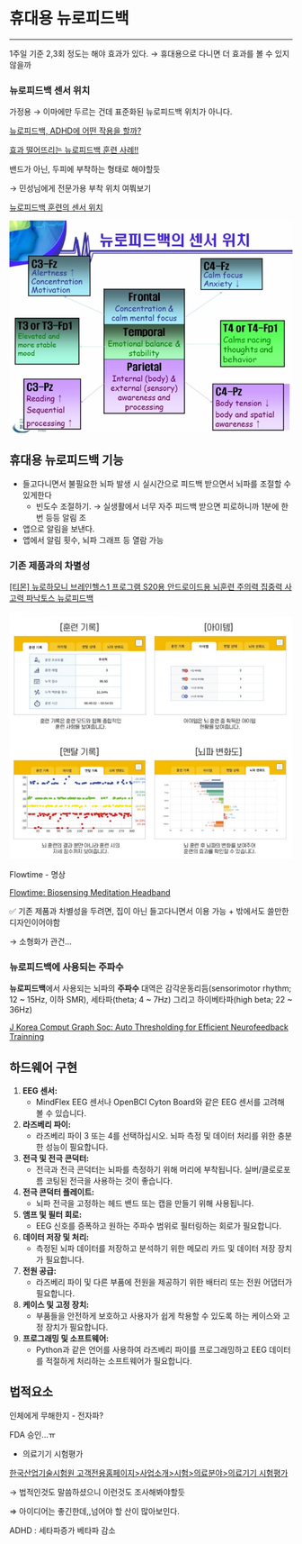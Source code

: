 # 휴대용 뉴로피드백

---

1주일 기준 2,3회 정도는 해야 효과가 있다. → 휴대용으로 다니면 더 효과를 볼 수 있지 않을까

### 뉴로피드백 센서 위치

가정용 → 이마에만 두르는 건데 표준화된 뉴로피드백 위치가 아니다.

[뉴로피드백, ADHD에 어떤 작용을 할까?](https://www.youtube.com/watch?v=R3RZKawFSJE)

[효과 떨어뜨리는 뉴로피드백 훈련 사례!!](https://www.youtube.com/watch?v=Dv11uORmKS0)

밴드가 아닌, 두피에 부착하는 형태로 해야할듯

→ 민성님에게 전문가용 부착 위치 여쭤보기

[뉴로피드백 훈련의 센서 위치](https://m.blog.naver.com/wschoi28/90175153437)

![Untitled](%E1%84%92%E1%85%B2%E1%84%83%E1%85%A2%E1%84%8B%E1%85%AD%E1%86%BC%20%E1%84%82%E1%85%B2%E1%84%85%E1%85%A9%E1%84%91%E1%85%B5%E1%84%83%E1%85%B3%E1%84%87%E1%85%A2%E1%86%A8%2085e06bbc45eb4963b429857a8647e906/Untitled.png)

## 휴대용 뉴로피드백 기능

- 들고다니면서 불필요한 뇌파 발생 시 실시간으로 피드백 받으면서 뇌파를 조절할 수 있게한다
    - 빈도수 조절하기. → 실생활에서 너무 자주 피드백 받으면 피로하니까 1분에 한 번 등등 알림 조
- 앱으로 알림을 보낸다.
- 앱에서 알림 횟수, 뇌파 그래프 등 열람 가능

### 기존 제품과의 차별성

[[티몬] 뉴로하모니 브레인헬스1 프로그램 S20용 안드로이드용 뇌훈련 주의력 집중력 사고력 파낙토스 뉴로피드백](https://www.tmon.co.kr/deal/25474827770?opt_deal_srl=25484743046&utm_source=danawa&utm_medium=affiliate&utm_term=205009_다나와DB&utm_content=&utm_campaign=다나와)

![Untitled](%E1%84%92%E1%85%B2%E1%84%83%E1%85%A2%E1%84%8B%E1%85%AD%E1%86%BC%20%E1%84%82%E1%85%B2%E1%84%85%E1%85%A9%E1%84%91%E1%85%B5%E1%84%83%E1%85%B3%E1%84%87%E1%85%A2%E1%86%A8%2085e06bbc45eb4963b429857a8647e906/Untitled%201.png)

Flowtime - 명상

[Flowtime: Biosensing Meditation Headband](https://www.kickstarter.com/projects/flowtimebraintag/flowtime-biosensing-meditation-headband)

✅ 기존 제품과 차별성을 두려면, 집이 아닌 들고다니면서 이용 가능 + 밖에서도 쓸만한 디자인이어야함 

→ 소형화가 관건…

### 뉴로피드백에 사용되는 주파수

**뉴로피드백**에서 사용되는 뇌파의 **주파수** 대역은 감각운동리듬(sensorimotor rhythm; 12 ~ 15Hz, 이하 SMR), 세타파(theta; 4 ~ 7Hz) 그리고 하이베타파(high beta; 22 ~ 36Hz)

[J Korea Comput Graph Soc: Auto Thresholding for Efficient Neurofeedback Trainning](http://journal.cg-korea.org/archive/view_article?pid=jkcgs-25-2-19)

## 하드웨어 구현

1. **EEG 센서:**
    - MindFlex EEG 센서나 OpenBCI Cyton Board와 같은 EEG 센서를 고려해 볼 수 있습니다.
2. **라즈베리 파이:**
    - 라즈베리 파이 3 또는 4를 선택하십시오. 뇌파 측정 및 데이터 처리를 위한 충분한 성능이 필요합니다.
3. **전극 및 전극 콘덕터:**
    - 전극과 전극 콘덕터는 뇌파를 측정하기 위해 머리에 부착됩니다. 실버/클로로포름 코팅된 전극을 사용하는 것이 좋습니다.
4. **전극 콘덕터 플레이트:**
    - 뇌파 전극을 고정하는 헤드 밴드 또는 캡을 만들기 위해 사용됩니다.
5. **앰프 및 필터 회로:**
    - EEG 신호를 증폭하고 원하는 주파수 범위로 필터링하는 회로가 필요합니다.
6. **데이터 저장 및 처리:**
    - 측정된 뇌파 데이터를 저장하고 분석하기 위한 메모리 카드 및 데이터 저장 장치가 필요합니다.
7. **전원 공급:**
    - 라즈베리 파이 및 다른 부품에 전원을 제공하기 위한 배터리 또는 전원 어댑터가 필요합니다.
8. **케이스 및 고정 장치:**
    - 부품들을 안전하게 보호하고 사용자가 쉽게 착용할 수 있도록 하는 케이스와 고정 장치가 필요합니다.
9. **프로그래밍 및 소프트웨어:**
    - Python과 같은 언어를 사용하여 라즈베리 파이를 프로그래밍하고 EEG 데이터를 적절하게 처리하는 소프트웨어가 필요합니다.

## 법적요소

인체에게 무해한지 - 전자파?

FDA 승인…ㅠ

- 의료기기 시험평가

[한국산업기술시험원 고객전용홈페이지>사업소개>시험>의료분야>의료기기 시험평가](https://customer.ktl.re.kr/web/contents/K102120600.do)

→ 법적인것도 말씀하셨으니 이런것도 조사해봐야할듯

⇒ 아이디어는 좋긴한데,,넘어야 할 산이 많아보인다.

ADHD : 세타파증가 베타파 감소